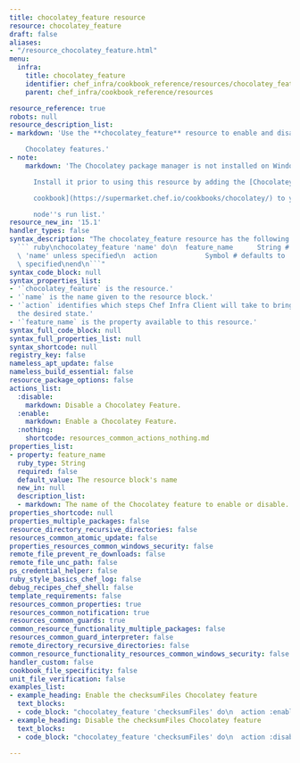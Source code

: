 ```yaml
---
title: chocolatey_feature resource
resource: chocolatey_feature
draft: false
aliases:
- "/resource_chocolatey_feature.html"
menu:
  infra:
    title: chocolatey_feature
    identifier: chef_infra/cookbook_reference/resources/chocolatey_feature chocolatey_feature
    parent: chef_infra/cookbook_reference/resources

resource_reference: true
robots: null
resource_description_list:
- markdown: 'Use the **chocolatey_feature** resource to enable and disable

    Chocolatey features.'
- note:
    markdown: 'The Chocolatey package manager is not installed on Windows by default.

      Install it prior to using this resource by adding the [Chocolatey

      cookbook](https://supermarket.chef.io/cookbooks/chocolatey/) to your

      node''s run list.'
resource_new_in: '15.1'
handler_types: false
syntax_description: "The chocolatey_feature resource has the following syntax:\n\n\
  ``` ruby\nchocolatey_feature 'name' do\n  feature_name      String # default value:\
  \ 'name' unless specified\n  action            Symbol # defaults to :enable if not\
  \ specified\nend\n```"
syntax_code_block: null
syntax_properties_list:
- '`chocolatey_feature` is the resource.'
- '`name` is the name given to the resource block.'
- '`action` identifies which steps Chef Infra Client will take to bring the node into
  the desired state.'
- '`feature_name` is the property available to this resource.'
syntax_full_code_block: null
syntax_full_properties_list: null
syntax_shortcode: null
registry_key: false
nameless_apt_update: false
nameless_build_essential: false
resource_package_options: false
actions_list:
  :disable:
    markdown: Disable a Chocolatey Feature.
  :enable:
    markdown: Enable a Chocolatey Feature.
  :nothing:
    shortcode: resources_common_actions_nothing.md
properties_list:
- property: feature_name
  ruby_type: String
  required: false
  default_value: The resource block's name
  new_in: null
  description_list:
  - markdown: The name of the Chocolatey feature to enable or disable.
properties_shortcode: null
properties_multiple_packages: false
resource_directory_recursive_directories: false
resources_common_atomic_update: false
properties_resources_common_windows_security: false
remote_file_prevent_re_downloads: false
remote_file_unc_path: false
ps_credential_helper: false
ruby_style_basics_chef_log: false
debug_recipes_chef_shell: false
template_requirements: false
resources_common_properties: true
resources_common_notification: true
resources_common_guards: true
common_resource_functionality_multiple_packages: false
resources_common_guard_interpreter: false
remote_directory_recursive_directories: false
common_resource_functionality_resources_common_windows_security: false
handler_custom: false
cookbook_file_specificity: false
unit_file_verification: false
examples_list:
- example_heading: Enable the checksumFiles Chocolatey feature
  text_blocks:
  - code_block: "chocolatey_feature 'checksumFiles' do\n  action :enable\nend"
- example_heading: Disable the checksumFiles Chocolatey feature
  text_blocks:
  - code_block: "chocolatey_feature 'checksumFiles' do\n  action :disable\nend"

---
```

